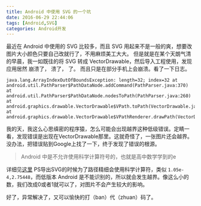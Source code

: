 ```yaml
---
title: Android 中使用 SVG 的一个坑
date: 2016-06-29 22:44:06
tags: [Android,SVG]
categories: Android开发
---
```

最近在 Android 中使用的  SVG 比较多，而且 SVG 用起来不是一般的爽，想要改图片大小颜色只要自己改就行了，不用麻烦美工大大。
但是就是在某个天朗气清的早晨，我一如既往的将 SVG 转成 VectorDrawable，然后导入工程使用，发现应用居然
崩溃了，
溃了，
了。
而且只是在部分手机上会崩溃。看了一下日志。

```
java.lang.ArrayIndexOutOfBoundsException: length=32; index=32 at 
android.util.PathParser$PathDataNode.addCommand(PathParser.java:370) at
android.util.PathParser$PathDataNode.nodesToPath(PathParser.java:260) at 
android.graphics.drawable.VectorDrawable$VPath.toPath(VectorDrawable.java:1265) at 
android.graphics.drawable.VectorDrawable$VPathRenderer.drawPath(VectorDrawable.java:950)
```

我的天，我这么心思缜密的程序猿，怎么可能会出现越界这种低级错误。定睛一看，发现错误是出现在VectorDrawable那里。这就奇怪了，一张图片还会越界。没办法，把错误贴到Google上找了一下，终于发现了错误的根源。

>Android 中是不允许使用科学计算符号的，也就是高中数学学到的e

详细见[这里](https://code.google.com/p/android/issues/detail?id=78162)
PS导出SVG的时候为了路径精细会使用科学计算符，类似 `1.05e-4,2.75448`，而低版本 Android  是不能识别的，所以就会发生越界。像这么小的数，我们改成0或者1就可以了，对图片不会产生较大的影响。

好了，异常解决了，又可以愉快的打（ban）代（zhuan）码了。

